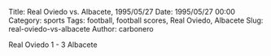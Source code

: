 Title: Real Oviedo vs. Albacete, 1995/05/27
Date: 1995/05/27 00:00
Category: sports
Tags: football, football scores, Real Oviedo, Albacete
Slug: real-oviedo-vs-albacete
Author: carbonero


Real Oviedo 1 - 3 Albacete
